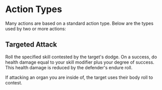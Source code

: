 # Action Types

Many actions are based on a standard action type. Below are the types used by
two or more actions:

## Targeted Attack

Roll the specified skill contested by the target's dodge. On a success, do
health damage equal to your skill modifier plus your degree of success. This
health damage is reduced by the defender's endure roll.

If attacking an organ you are inside of, the target uses their body roll to
contest.
